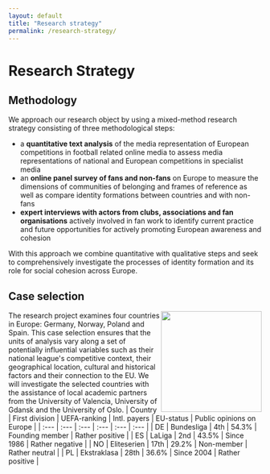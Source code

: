 ```yaml
---
layout: default
title: "Research strategy"
permalink: /research-strategy/
---
```


# Research Strategy 

## Methodology

We approach our research object by using a mixed-method research strategy consisting of three methodological steps:
- a **quantitative text analysis** of the media representation of European competitions in football related online media to assess media representations of national and European competitions in specialist media
- an **online panel survey of fans and non-fans** on Europe to measure the dimensions of communities of belonging and frames of reference as well as compare identity formations between countries and with non-fans
- **expert interviews with actors from clubs, associations and fan organisations** actively involved in fan work to identify current practice and future opportunities for actively promoting European awareness and cohesion

With this approach we combine quantitative with qualitative steps and seek to comprehensively investigate the processes of identity formation and its role for social cohesion across Europe.

## Case selection 
<img src="/images/Partnerlaender.png" align="right" width="200px"/> The research project examines four countries in Europe: Germany, Norway, Poland and Spain. This case selection ensures that the units of analysis vary along a set of potentially influential variables such as their national league's competitive context, their geographical location, cultural and historical factors and their connection to the EU. We will investigate the selected countries with the assistance of local academic partners from the University of Valencia, University of Gdansk and the University of Oslo.
| Country  | First division | UEFA-ranking | Intl. payers | EU-status | Public opinions on Europe | 
| :--- | :--- | :--- | :--- | :--- | :--- |
| DE | Bundesliga | 4th | 54.3% | Founding member  | Rather positive |
| ES  | LaLiga | 2nd  | 43.5%  | Since 1986  | Rather negative  |
| NO  | Eliteserien  | 17th  | 29.2% | Non-member  | Rather neutral  |
| PL  | Ekstraklasa | 28th  | 36.6%  | Since 2004  | Rather positive |


